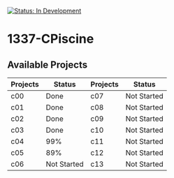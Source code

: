 [![Status: In Development](https://img.shields.io/badge/Status-In%20Development-blue)]()

# 1337-CPiscine

## Available Projects

| Projects | Status | Projects | Status |
| --- | --- | --- | --- |
| c00 | Done | c07 | Not Started |
| c01 | Done | c08 | Not Started |
| c02 | Done | c09 | Not Started |
| c03 | Done | c10 | Not Started |
| c04 | 99% | c11 | Not Started |
| c05 | 89% | c12 | Not Started |
| c06 | Not Started | c13 | Not Started |

